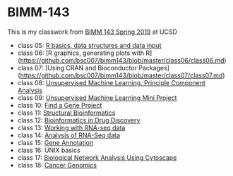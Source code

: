 # BIMM-143

This is my classwork from [BIMM 143 Spring 2019](https://bioboot.github.io/bimm143_S19/) at UCSD

- class 05: [R basics, data structures and data input](https://github.com/bsc007/bimm143/blob/master/class05/class05.md)  
- class 06: [R graphics, generating plots with R] (https://github.com/bsc007/bimm143/blob/master/class06/class06.md)  
- class 07: [Using CRAN and Bioconductor Packages] (https://github.com/bsc007/bimm143/blob/master/class07/class07.md)  
- class 08: [Unsupervised Machine Learning, Principle Component Analysis](https://github.com/bsc007/bimm143/blob/master/Class08/class08.md)  
- class 09: [Unsupervised Machine Learning Mini Project](https://github.com/bsc007/bimm143/blob/master/class09/project.md)  
- class 10: [Find a Gene Project](https://github.com/bsc007/bimm143/blob/master/gene%20project/gene_project.md)
- class 11: [Structural Bioinformatics](https://github.com/bsc007/bimm143/blob/master/class11/class11.md)
- class 12: [Bioinformatics in Drug Discovery](https://github.com/bsc007/bimm143/blob/master/class12/class12.md)
- class 13: [Working with RNA-seq data](https://github.com/bsc007/bimm143/blob/master/class13/class13.md)
- class 14: [Analysis of RNA-Seq data](https://github.com/bsc007/bimm143/blob/master/class14/class14.md)
- class 15: [Gene Annotation](https://github.com/bsc007/bimm143/blob/master/class15/class15.md)
- class 16: UNIX basics
- class 17: [Biological Network Analysis Using Cytoscape](https://github.com/bsc007/bimm143/blob/master/class17/class17.md)
- class 18: [Cancer Genomics](https://github.com/bsc007/bimm143/blob/master/class18/class18.md)
